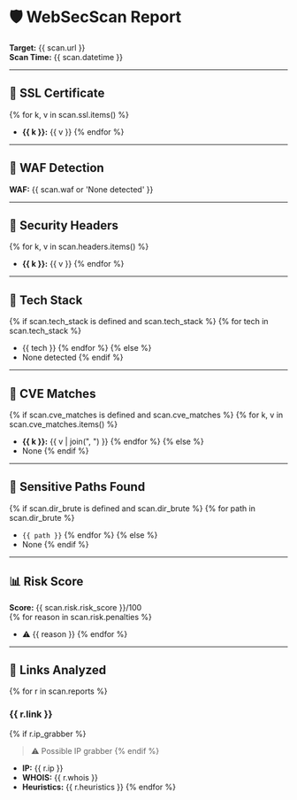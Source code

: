 # 🛡️ WebSecScan Report

**Target:** {{ scan.url }}  
**Scan Time:** {{ scan.datetime }}

---

## 🔐 SSL Certificate
{% for k, v in scan.ssl.items() %}
- **{{ k }}:** {{ v }}
{% endfor %}

---

## 🧱 WAF Detection
**WAF:** {{ scan.waf or 'None detected' }}

---

## 📑 Security Headers
{% for k, v in scan.headers.items() %}
- **{{ k }}:** {{ v }}
{% endfor %}

---

## 🧬 Tech Stack
{% if scan.tech_stack is defined and scan.tech_stack %}
{% for tech in scan.tech_stack %}
- {{ tech }}
{% endfor %}
{% else %}
- None detected
{% endif %}

---

## 📌 CVE Matches
{% if scan.cve_matches is defined and scan.cve_matches %}
{% for k, v in scan.cve_matches.items() %}
- **{{ k }}:** {{ v | join(", ") }}
{% endfor %}
{% else %}
- None
{% endif %}

---

## 📁 Sensitive Paths Found
{% if scan.dir_brute is defined and scan.dir_brute %}
{% for path in scan.dir_brute %}
- `{{ path }}`
{% endfor %}
{% else %}
- None
{% endif %}

---

## 📊 Risk Score
**Score:** {{ scan.risk.risk_score }}/100  
{% for reason in scan.risk.penalties %}
- ⚠️ {{ reason }}
{% endfor %}

---

## 🔗 Links Analyzed
{% for r in scan.reports %}
### {{ r.link }}
{% if r.ip_grabber %}
> ⚠️ Possible IP grabber
{% endif %}
- **IP:** {{ r.ip }}
- **WHOIS:** {{ r.whois }}
- **Heuristics:** {{ r.heuristics }}
{% endfor %}
